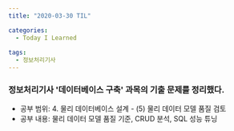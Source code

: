 ```yaml
---
title: "2020-03-30 TIL"

categories:
  - Today I Learned
  
tags:
  - 정보처리기사
---
```


### 정보처리기사 '데이터베이스 구축' 과목의 기출 문제를 정리했다.
  - 공부 범위: 4. 물리 데이터베이스 설계 - (5) 물리 데이터 모델 품질 검토 
  - 공부 내용: 물리 데이터 모델 품질 기준, CRUD 분석, SQL 성능 튜닝
